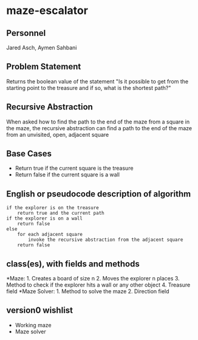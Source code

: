 # maze-escalator

## Personnel

Jared Asch, Aymen Sahbani

## Problem Statement

Returns the boolean value of the statement "Is it possible to get from the starting point to the treasure and if so, what is the shortest path?"

## Recursive Abstraction

When asked how to find the path to the end of the maze from a square in the maze, the recursive abstraction can find a path to the end of the maze from an unvisited, open, adjacent square

## Base Cases

* Return true if the current square is the treasure
* Return false if the current square is a wall

## English or pseudocode description of algorithm

```
if the explorer is on the treasure
    return true and the current path
if the explorer is on a wall
    return false
else
    for each adjacent square
        invoke the recursive abstraction from the adjacent square
    return false
```

## class(es), with fields and methods

*Maze:
    1. Creates a board of size n
    2. Moves the explorer n places
    3. Method to check if the explorer hits a wall or any other object
    4. Treasure field
 *Maze Solver:
    1. Method to solve the maze
    2. Direction field
## version0 wishlist

* Working maze
* Maze solver


